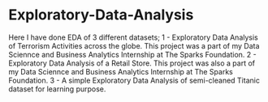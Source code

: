 # Exploratory-Data-Analysis
Here I have done EDA of 3 different datasets; 
1 - Exploratory Data Analysis of Terrorism Activities across the globe. This project was a part of my Data Sciennce and Business Analytics Internship at The Sparks Foundation.
2 - Exploratory Data Analysis of a Retail Store. This project was also a part of my Data Sciennce and Business Analytics Internship at The Sparks Foundation.
3 - A simple Exploratory Data Analysis of semi-cleaned Titanic dataset for learning purpose.
